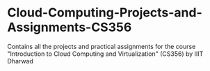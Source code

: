 # Cloud-Computing-Projects-and-Assignments-CS356
Contains all the projects and practical assignments for the course "Introduction to Cloud Computing and Virtualization" (CS356) by IIIT Dharwad
